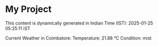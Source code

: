 # My Project

This content is dynamically generated in Indian Time (IST): 2025-01-25 05:25:11 IST


Current Weather in Coimbatore:
Temperature: 21.88 °C
Condition: mist

